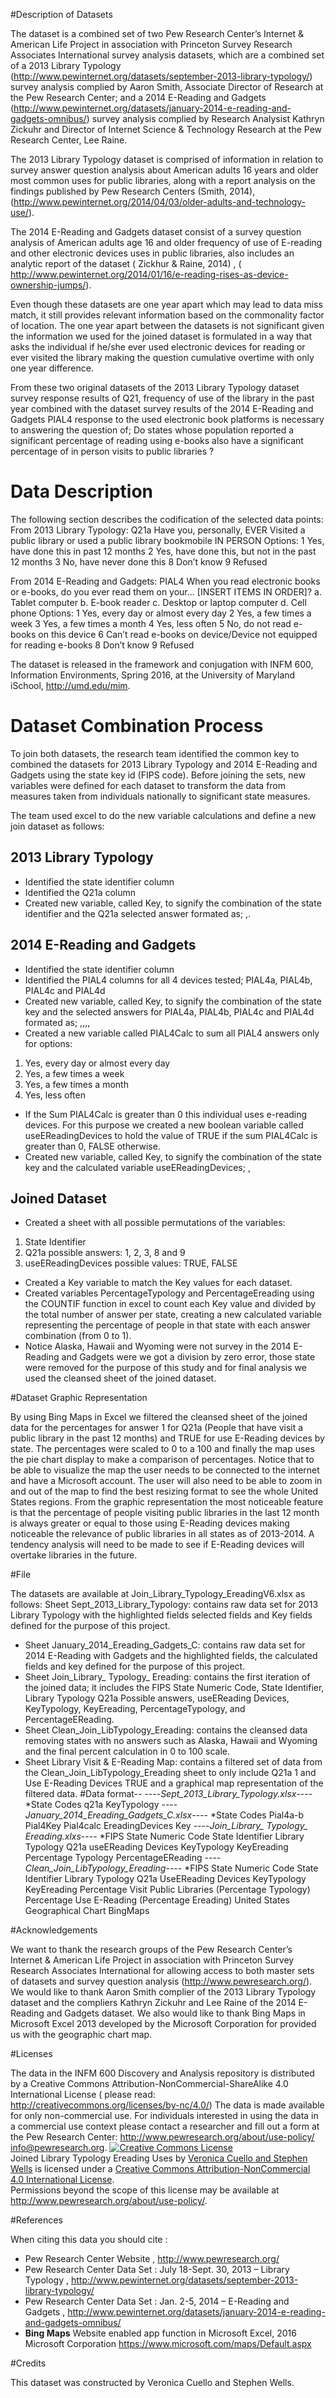 #Description of Datasets

The dataset is a combined set of two Pew Research Center’s Internet & American Life Project in association with Princeton Survey Research Associates International survey analysis datasets, which are a combined set of a 2013 Library Typology (http://www.pewinternet.org/datasets/september-2013-library-typology/) survey analysis complied by Aaron Smith, Associate Director of Research at the Pew Research Center; and a 2014 E-Reading and Gadgets (http://www.pewinternet.org/datasets/january-2014-e-reading-and-gadgets-omnibus/) survey analysis complied by Research Analysist Kathryn Zickuhr and Director of Internet Science & Technology Research at the Pew Research Center, Lee Raine.  

The 2013 Library Typology dataset is comprised of information in relation to survey answer question analysis about American adults 16 years and older most common uses for public libraries, along with a report analysis on the findings published by Pew Research Centers (Smith, 2014), (http://www.pewinternet.org/2014/04/03/older-adults-and-technology-use/). 

The 2014 E-Reading and Gadgets dataset consist of a survey question analysis of American adults age 16 and older frequency of use of E-reading and other electronic devices uses in public libraries, also includes an analytic report of the dataset ( Zickhur & Raine, 2014) ,                                                                                                                           ( http://www.pewinternet.org/2014/01/16/e-reading-rises-as-device-ownership-jumps/).

Even though these datasets are one year apart which may lead to data miss match, it still provides relevant information based on the commonality factor of location. The one year apart between the datasets is not significant given the information we used for the joined dataset is formulated in a way that asks the individual if he/she ever used electronic devices for reading or ever visited the library making the question cumulative overtime with only one year difference. 

From these two original datasets of the 2013 Library Typology dataset survey response results of Q21, frequency of use of the library in the past year combined with the dataset survey results of the 2014 E-Reading and Gadgets PIAL4 response to the used electronic book platforms is necessary to answering the question of; Do states whose population reported a significant percentage of reading using e-books also have a significant percentage of in person visits to public libraries ?

# Data Description

The following section describes the codification of the selected data points: 
From 2013 Library Typology: Q21a Have you, personally, EVER Visited a public library or used a public library bookmobile IN PERSON
Options:
1	Yes, have done this in past 12 months
2	Yes, have done this, but not in the past 12 months
3	No, have never done this
8	Don’t know
9	Refused

From 2014 E-Reading and Gadgets: PIAL4  When you read electronic books or e-books, do you ever read them on your... [INSERT ITEMS IN ORDER]?
a.	Tablet computer
b.	E-book reader
c.	Desktop or laptop computer
d.	Cell phone
Options:
1	Yes, every day or almost every day
2	Yes, a few times a week
3	Yes, a few times a month
4	Yes, less often
5	No, do not read e-books on this device
6	Can’t read e-books on device/Device not equipped for reading e-books
8	Don’t know
9	Refused

The dataset is released in the framework and conjugation with INFM 600, Information Environments, Spring 2016, at the University of Maryland iSchool, http://umd.edu/mim.

# Dataset Combination Process 

To join both datasets, the research team identified the common key to combined the datasets for 2013 Library Typology and 2014 E-Reading and Gadgets using the state key id (FIPS code). Before joining the sets, new variables were defined for each dataset to transform the data from measures taken from individuals nationally to significant state measures. 

The team used excel to do the new variable calculations and define a new join dataset as follows:

## 2013 Library Typology 

- Identified the state identifier column
- Identified the Q21a column
- Created new variable, called Key, to signify the combination of the state identifier and the Q21a selected answer formated as; <state identifier>,<Q21a codified answer>. 

## 2014 E-Reading and Gadgets 

- Identified the state identifier column
- Identified the PIAL4 columns for all 4 devices tested; PIAL4a, PIAL4b, PIAL4c and PIAL4d
- Created new variable, called Key, to signify the combination of the state key and the selected answers for PIAL4a, PIAL4b, PIAL4c and PIAL4d formated as; <state identifier>,<PIAL4a answer>,<PIAL4b answer>,<PIAL4c answer>,<PIAL4d answer>
- Created a new variable called PIAL4Calc to sum all PIAL4 answers only for options:
1.	Yes, every day or almost every day
2.	Yes, a few times a week
3.	Yes, a few times a month
4.	Yes, less often
- If the Sum PIAL4Calc  is greater than 0 this individual uses e-reading devices. For this purpose we created a new boolean variable called useEReadingDevices to hold the value of TRUE if the sum PIAL4Calc  is greater than 0, FALSE otherwise.
- Created new variable, called Key, to signify the combination of the state key and the calculated variable useEReadingDevices; <state identifier>,<useEReadingDevices>

## Joined Dataset 
- Created a sheet with all possible permutations of the variables:
1. State Identifier
2. Q21a possible answers: 1, 2, 3, 8 and 9
3. useEReadingDevices possible values: TRUE, FALSE
- Created a Key variable to match the Key values for each dataset.
- Created variables  PercentageTypology and PercentageEreading using the COUNTIF function in excel to count each Key value and divided by the total number of answer per state, creating a new calculated variable representing the percentage of people in that state with each answer combination (from 0 to 1). 
- Notice Alaska, Hawaii and Wyoming were not survey in the 2014 E-Reading and Gadgets were we got a division by zero error, those state were removed for the purpose of this study and for final analysis we used the cleansed sheet of the joined dataset.

#Dataset Graphic Representation

By using Bing Maps in Excel we filtered the cleansed sheet of the joined data for the percentages for answer 1 for Q21a (People that have visit a public library in the past 12 months) and TRUE for use E-Reading devices by state. The percentages were scaled to 0 to a 100 and finally the map uses the pie chart display to make a comparison of percentages.
Notice that to be able to visualize the map the user needs to be connected to the internet and have a Microsoft account.  The user will also need to be able to zoom in and out of the map to find the best resizing format to see the whole United States regions.
From the graphic representation the most noticeable feature is that the percentage of people visiting public libraries in the last 12 month is always greater or equal to those using E-Reading devices making noticeable the relevance of public libraries in all states as of 2013-2014. A tendency analysis will need to be made to see if E-Reading devices will overtake libraries  in the future.

#File

The datasets are available at Join_Library_Typology_EreadingV6.xlsx as follows:
Sheet Sept_2013_Library_Typology: contains raw data set for 2013 Library Typology with the highlighted fields selected fields and Key fields defined for the purpose of this project.
- Sheet January_2014_Ereading_Gadgets_C: contains raw data set for 2014 E-Reading with Gadgets and the highlighted fields, the calculated fields and key defined for the purpose of this project.
- Sheet Join_Library_ Typology_ Ereading: contains the first iteration of the joined data; it includes the FIPS State Numeric Code, State Identifier, Library Typology Q21a Possible answers, useEReading Devices, KeyTypology, KeyEreading, PercentageTypology, and PercentageEReading.
- Sheet Clean_Join_LibTypology_Ereading: contains the cleansed data removing states with no answers such as Alaska, Hawaii and Wyoming and the final percent calculation in 0 to 100 scale. 
- Sheet Library Visit & E-Reading Map: contains a filtered set of data from the Clean_Join_LibTypology_Ereading sheet to only include Q21a 1 and Use E-Reading Devices TRUE and a graphical map representation of the filtered data.
#Data format--
----*Sept_2013_Library_Typology.xlsx*----
*State Codes  q21a  KeyTypology
----*January_2014_Ereading_Gadgets_C.xlsx*----
*State Codes  Pial4a-b  Pial4Key  Pial4calc  EreadingDevices  Key
----*Join_Library_ Typology_ Ereading.xlxs*----
*FIPS State Numeric Code   State Identifier   Library Typology   Q21a    useEReading Devices   KeyTypology  KeyEreading    Percentage Typology	 PercentageEReading 
----*Clean_Join_LibTypology_Ereading*----
*FIPS State Numeric Code  State Identifier Library  Typology   Q21a    UseEReading Devices  KeyTypology KeyEreading   Percentage Visit Public Libraries (Percentage Typology)  Percentage Use E-Reading                  (Percentage Ereading)   United States Geographical Chart BingMaps

#Acknowledgements

We want to thank the research groups of the Pew Research Center’s Internet & American Life Project in association with Princeton Survey Research Associates International for allowing access to both master sets of datasets and survey question analysis (http://www.pewresearch.org/).  We would like to thank Aaron Smith complier of the 2013 Library Typology dataset and the compliers Kathryn Zickuhr and Lee Raine of the 2014 E-Reading and Gadgets dataset.  We also would like to thank Bing Maps  in Microsoft Excel 2013  developed by the Microsoft Corporation for provided us with the geographic chart map.

#Licenses 

The data in the INFM 600 Discovery and Analysis repository is distributed by a Creative Commons Attribution-NonCommercial-ShareAlike 4.0 International License                                                                           ( please read:  http://creativecommons.org/licenses/by-nc/4.0/)
The data is made available for only non-commercial use. For individuals interested in using the data in a commercial use context please contact a researcher and fill out a form at the Pew Research Center:
http://www.pewresearch.org/about/use-policy/
info@pewresearch.org.
<a rel="license" href="http://creativecommons.org/licenses/by-nc/4.0/"><img alt="Creative Commons License" style="border-width:0" src="https://i.creativecommons.org/l/by-nc/4.0/88x31.png" /></a><br /><span xmlns:dct="http://purl.org/dc/terms/" href="http://purl.org/dc/dcmitype/Dataset" property="dct:title" rel="dct:type">Joined Library Typology Ereading Uses </span> by <a xmlns:cc="http://creativecommons.org/ns#" href="https://github.com/vcuello/INFM600-Cuello-Wells" property="cc:attributionName" rel="cc:attributionURL"> Veronica Cuello and Stephen Wells</a> is licensed under a <a rel="license" href="http://creativecommons.org/licenses/by-nc/4.0/">Creative Commons Attribution-NonCommercial 4.0 International License</a>.<br />Permissions beyond the scope of this license may be available at <a xmlns:cc="http://creativecommons.org/ns#" href="http://www.pewresearch.org/about/use-policy/" rel="cc:morePermissions">http://www.pewresearch.org/about/use-policy/</a>.

#References

When citing this data you should cite :
- Pew Research Center  Website , http://www.pewresearch.org/
- Pew Research Center Data Set : July 18-Sept. 30, 2013 – Library Typology , http://www.pewinternet.org/datasets/september-2013-library-typology/
- Pew Research Center Data Set :  Jan. 2-5, 2014 – E-Reading and Gadgets , http://www.pewinternet.org/datasets/january-2014-e-reading-and-gadgets-omnibus/
- **Bing Maps** Website enabled app function in Microsoft  Excel,  2016 Microsoft Corporation https://www.microsoft.com/maps/Default.aspx

#Credits

This dataset was constructed by Veronica Cuello and Stephen Wells.

